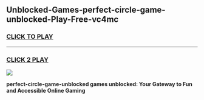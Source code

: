 
## Unblocked-Games-perfect-circle-game-unblocked-Play-Free-vc4mc
<h3>
<a href="https://premium76.site?title=perfect-circle-game-unblocked&ref=23A">CLICK TO PLAY</a></h3>
<hr>

<h3>
<a href="https://premium76.site?title=perfect-circle-game-unblocked&ref=23A">CLICK 2 PLAY</a>
  
</h3>

<a href="https://premium76.site?title=perfect-circle-game-unblocked&ref=23A"><img src="https://clearcache.store/games.png"></a>


**perfect-circle-game-unblocked games unblocked: Your Gateway to Fun and Accessible Online Gaming**
